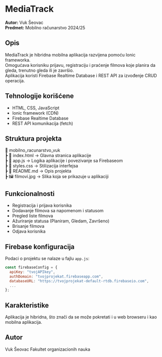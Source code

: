 # MediaTrack

**Autor:** Vuk Šeovac  
**Predmet:** Mobilno računarstvo 2024/25  

## Opis  
MediaTrack je hibridna mobilna aplikacija razvijena pomoću Ionic frameworka.  
Omogućava korisniku prijavu, registraciju i praćenje filmova koje planira da gleda, trenutno gleda ili je završio.  
Aplikacija koristi Firebase Realtime Database i REST API za izvođenje CRUD operacija.

## Tehnologije korišćene  
- HTML, CSS, JavaScript  
- Ionic framework (CDN)  
- Firebase Realtime Database  
- REST API komunikacija (fetch)

## Struktura projekta  
📁 mobilno_racunarstvo_vuk  
 ┣ 📜 index.html → Glavna stranica aplikacije  
 ┣ 📜 app.js → Logika aplikacije i povezivanje sa Firebaseom  
 ┣ 📜 styles.css → Stilizacija interfejsa  
 ┣ 📜 README.md → Opis projekta  
 ┣ 🖼️ filmovi.jpg → Slika koja se prikazuje u aplikaciji


## Funkcionalnosti  
- Registracija i prijava korisnika  
- Dodavanje filmova sa napomenom i statusom  
- Pregled liste filmova  
- Ažuriranje statusa (Planiram, Gledam, Završeno)  
- Brisanje filmova  
- Odjava korisnika  

## Firebase konfiguracija  
Podaci o projektu se nalaze u fajlu `app.js`:  
```js
const firebaseConfig = {
  apiKey: "tvojAPIkey",
  authDomain: "tvojprojekat.firebaseapp.com",
  databaseURL: "https://tvojprojekat-default-rtdb.firebaseio.com",
  ...
};
```
## Karakteristike

Aplikacija je hibridna, što znači da se može pokretati i u web browseru i kao mobilna aplikacija.

## Autor

Vuk Šeovac
Fakultet organizacionih nauka